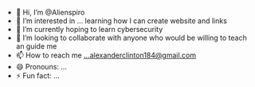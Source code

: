 - 👋 Hi, I’m @Alienspiro
- 👀 I’m interested in ... learning how I can create website and links 
- 🌱 I’m currently hoping to learn cybersecurity 
- 💞️ I’m looking to collaborate with anyone who would be willing to teach an guide me
- 📫 How to reach me ...alexanderclinton184@gmail.com
- 😄 Pronouns: ...
- ⚡ Fun fact: ...

<!---
Alienspiro/Alienspiro is a ✨ special ✨ repository because its `README.md` (this file) appears on your GitHub profile.
You can click the Preview link to take a look at your changes.
--->
